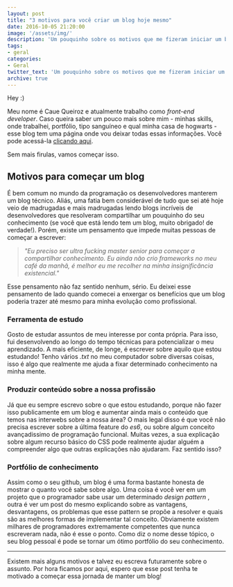 ```yaml
---
layout: post
title: "3 motivos para você criar um blog hoje mesmo"
date: 2016-10-05 21:20:00
image: '/assets/img/'
description: 'Um pouquinho sobre os motivos que me fizeram iniciar um blog.'
tags:
- geral 
categories:
- Geral
twitter_text: 'Um pouquinho sobre os motivos que me fizeram iniciar um blog.'
archive: true
---
```


Hey :)

Meu nome é Caue Queiroz e atualmente trabalho como _front-end developer_. Caso queira saber um pouco mais sobre mim - minhas skills, onde trabalhei, portfólio, tipo sanguíneo e qual minha casa de hogwarts - esse blog tem uma página onde vou deixar todas essas informações. Você pode acessá-la [clicando aqui](http://cauequeiroz.com.br/about/).

Sem mais firulas, vamos começar isso.

## Motivos para começar um blog

É bem comum no mundo da programação os desenvolvedores manterem um blog técnico. Aliás, uma fatia bem considerável de tudo que sei até hoje veio de madrugadas e mais madrugadas lendo blogs incríveis de desenvolvedores que resolveram compartilhar um pouquinho do seu conhecimento (se você que está lendo tem um blog, muito obrigado! de verdade!). Porém, existe um pensamento que impede muitas pessoas de começar a escrever:

> _"Eu preciso ser ultra fucking master senior para começar a compartilhar conhecimento. Eu ainda não crio frameworks no meu café da manhã, é melhor eu me recolher na minha insignificância existencial."_

Esse pensamento não faz sentido nenhum, sério. Eu deixei esse pensamento de lado quando comecei a enxergar os benefícios que um blog poderia trazer até mesmo para minha evolução como profissional.

### Ferramenta de estudo

Gosto de estudar assuntos de meu interesse por conta própria. Para isso, fui desenvolvendo ao longo do tempo técnicas para potencializar o meu aprendizado. A mais eficiente, de longe, é escrever sobre aquilo que estou estudando! Tenho vários _.txt_ no meu computador sobre diversas coisas, isso é algo que realmente me ajuda a fixar determinado conhecimento na minha mente.

### Produzir conteúdo sobre a nossa profissão

Já que eu sempre escrevo sobre o que estou estudando, porque não fazer isso publicamente em um blog e aumentar ainda mais o conteúdo que temos nas interwebs sobre a nossa área? O mais legal disso é que você não precisa escrever sobre a última feature do _es6_, ou sobre algum conceito avançadissimo de programação funcional. Muitas vezes, a sua explicação sobre algum recurso básico do CSS pode realmente ajudar alguém a compreender algo que outras explicações não ajudaram. Faz sentido isso?

### Portfólio de conhecimento

Assim como o seu github, um blog é uma forma bastante honesta de mostrar o quanto você sabe sobre algo. Uma coisa é você ver em um projeto que o programador sabe usar um determinado _design pattern_ , outra é ver um post do mesmo explicando sobre as vantagens, desvantagens, os problemas que esse pattern se propõe a resolver e quais são as melhores formas de implementar tal conceito. Obviamente existem milhares de programadores extremamente competentes que nunca escreveram nada, não é esse o ponto. Como diz o nome desse tópico, o seu blog pessoal é pode se tornar um ótimo portfólio do seu conhecimento.

---

Existem mais alguns motivos e talvez eu escreva futuramente sobre o assunto. Por hora ficamos por aqui, espero que esse post tenha te motivado a começar essa jornada de manter um blog!










